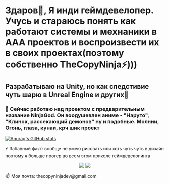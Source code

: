 # Здаров👋, Я инди геймдевелопер. Учусь и стараюсь понять как работают системы и мехнаники в AAA проектов и воспроизвести их в своих проектах(поэтому собственно TheCopyNinja⚡)))
## Разрабатываю на Unity, но как следстивие чуть шарю в Unreal Engine и других👾
### 🔭 Сейчас работаю над проектом с предварительным название NinjaGod. Он воодушевлен аниме - "Наруто", "Клинок, рассекающий демонов" ну и подобные. Молнии, Огонь, глаза, кунаи, крч шик проект

[![Anurag's GitHub stats](https://github-readme-stats.vercel.app/api?username=thecopyninjadev&show_icons=true&theme=tokyonight)](https://github.com/anuraghazra/github-readme-stats)


⚡ Забавный факт: вообще не умею рисовать или хоть чуть чуть в дизайн поэтому я больше прогер во всем этом приколе геймдевелопинга
<p align="center">
  <a href="https://vk.com/sparkcolazet">
    <img src="https://img.icons8.com/color/48/000000/vk-circled.png"/></a>
  
  <a href="https://t.me/sparkcola_zet/">
    <img src="https://img.icons8.com/color/48/000000/telegram-app--v4.png"/></a>
</p>
📫 Моя почта: thecopyninjadev@gmail.com
<!--
**sparkcolazet/sparkcolazet** is a ✨ _special_ ✨ repository because its `README.md` (this file) appears on your GitHub profile.

Here are some ideas to get you started:

- 🔭 I’m currently working on ...
- 🌱 I’m currently learning ...
- 👯 I’m looking to collaborate on ...
- 🤔 I’m looking for help with ...
- 💬 Ask me about ...
- 📫 How to reach me: ...
- 😄 Pronouns: ...
- ⚡ Fun fact: ...
-->
